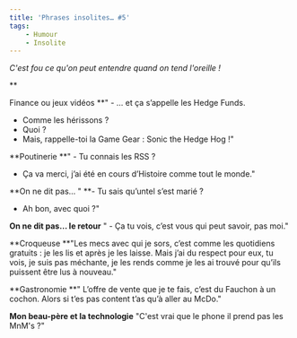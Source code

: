 ```yaml
---
title: 'Phrases insolites… #5'
tags:
    - Humour
    - Insolite
---
```


_C'est fou ce qu'on peut entendre quand on tend l'oreille&nbsp;!_

\*\*<!-- more -->

Finance ou jeux vidéos \*\*" - … et ça s’appelle les Hedge Funds.

-   Comme les hérissons&nbsp;?
-   Quoi&nbsp;?
-   Mais, rappelle-toi la Game Gear&nbsp;: Sonic the Hedge Hog&nbsp;!"

**Poutinerie **" - Tu connais les RSS&nbsp;?

-   Ça va merci, j’ai été en cours d’Histoire comme tout le monde."

**On ne dit pas… " **- Tu sais qu’untel s’est marié&nbsp;?

-   Ah bon, avec quoi&nbsp;?"

**On ne dit pas… le retour** " - Ça tu vois, c’est vous qui peut savoir, pas
moi."

**Croqueuse **"Les mecs avec qui je sors, c’est comme les quotidiens
gratuits&nbsp;: je les lis et après je les laisse. Mais j’ai du respect pour
eux, tu vois, je suis pas méchante, je les rends comme je les ai trouvé pour
qu’ils puissent être lus à nouveau."

**Gastronomie **" L’offre de vente que je te fais, c’est du Fauchon à un cochon.
Alors si t’es pas content t’as qu’à aller au McDo."

**Mon beau-père et la technologie** "C'est vrai que le phone il prend pas les
MnM's&nbsp;?"
